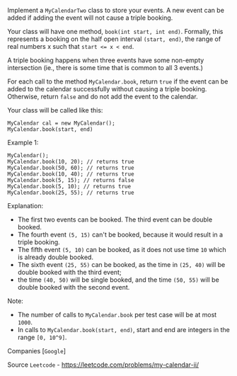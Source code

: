 Implement a `MyCalendarTwo` class to store your events. A new event can be added if adding the event will not cause a triple booking.

Your class will have one method, `book(int start, int end)`. Formally, this represents a booking on the half open interval `(start, end)`, the range of real numbers x such that `start <= x < end`.

A triple booking happens when three events have some non-empty intersection (ie., there is some time that is common to all 3 events.)

For each call to the method `MyCalendar.book`, return `true` if the event can be added to the calendar successfully without causing a triple booking. Otherwise, return `false` and do not add the event to the calendar.

Your class will be called like this: 
```
MyCalendar cal = new MyCalendar(); 
MyCalendar.book(start, end)
```

Example 1:

```
MyCalendar();
MyCalendar.book(10, 20); // returns true
MyCalendar.book(50, 60); // returns true
MyCalendar.book(10, 40); // returns true
MyCalendar.book(5, 15); // returns false
MyCalendar.book(5, 10); // returns true
MyCalendar.book(25, 55); // returns true
```

Explanation: 
- The first two events can be booked.  The third event can be double booked.
- The fourth event `(5, 15)` can't be booked, because it would result in a triple booking.
- The fifth event `(5, 10)` can be booked, as it does not use time `10` which is already double booked.
- The sixth event `(25, 55)` can be booked, as the time in `(25, 40)` will be double booked with the third event;
- the time `(40, 50)` will be single booked, and the time `(50, 55)` will be double booked with the second event.

Note:

- The number of calls to `MyCalendar.book` per test case will be at most `1000`.
- In calls to `MyCalendar.book(start, end)`, start and end are integers in the range `[0, 10^9]`.

Companies [`Google`]

Source `Leetcode` - https://leetcode.com/problems/my-calendar-ii/